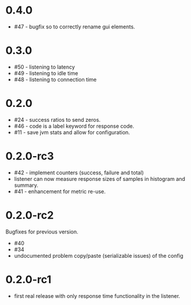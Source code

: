 # 0.4.0

* #47 - bugfix so to correctly rename gui elements.

# 0.3.0

* #50 - listening to latency
* #49 - listening to idle time
* #48 - listening to connection time

# 0.2.0

* #24 - success ratios to send zeros.
* #46 - code is a label keyword for response code.
* #11 - save jvm stats and allow for configuration.


# 0.2.0-rc3
* #42 - implement counters (success, failure and total)
* listener can now measure response sizes of samples in histogram and summary.
* #41 - enhancement for metric re-use.

# 0.2.0-rc2
Bugfixes for previous version.

* #40
* #34
* undocumented problem copy/paste (serializable issues) of the config


# 0.2.0-rc1
* first real release with only response time functionality in the listener.
